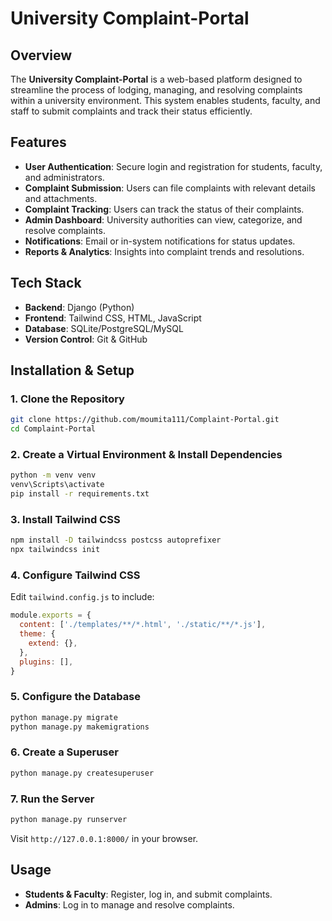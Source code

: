 # University Complaint-Portal

## Overview
The **University Complaint-Portal** is a web-based platform designed to streamline the process of lodging, managing, and resolving complaints within a university environment. This system enables students, faculty, and staff to submit complaints and track their status efficiently.

## Features
- **User Authentication**: Secure login and registration for students, faculty, and administrators.
- **Complaint Submission**: Users can file complaints with relevant details and attachments.
- **Complaint Tracking**: Users can track the status of their complaints.
- **Admin Dashboard**: University authorities can view, categorize, and resolve complaints.
- **Notifications**: Email or in-system notifications for status updates.
- **Reports & Analytics**: Insights into complaint trends and resolutions.

## Tech Stack
- **Backend**: Django (Python)
- **Frontend**: Tailwind CSS, HTML, JavaScript
- **Database**: SQLite/PostgreSQL/MySQL
- **Version Control**: Git & GitHub

## Installation & Setup
### 1. Clone the Repository
```bash
git clone https://github.com/moumita111/Complaint-Portal.git
cd Complaint-Portal
```

### 2. Create a Virtual Environment & Install Dependencies
```bash
python -m venv venv
venv\Scripts\activate
pip install -r requirements.txt
```

### 3. Install Tailwind CSS
```bash
npm install -D tailwindcss postcss autoprefixer
npx tailwindcss init
```

### 4. Configure Tailwind CSS
Edit `tailwind.config.js` to include:
```javascript
module.exports = {
  content: ['./templates/**/*.html', './static/**/*.js'],
  theme: {
    extend: {},
  },
  plugins: [],
}
```

### 5. Configure the Database
```bash
python manage.py migrate
python manage.py makemigrations
```

### 6. Create a Superuser
```bash
python manage.py createsuperuser
```

### 7. Run the Server
```bash
python manage.py runserver
```
Visit `http://127.0.0.1:8000/` in your browser.

## Usage
- **Students & Faculty**: Register, log in, and submit complaints.
- **Admins**: Log in to manage and resolve complaints.
